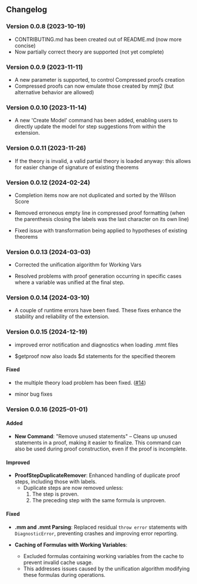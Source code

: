 ## Changelog

### Version 0.0.8 (2023-10-19)

* CONTRIBUTING.md has been created out of README.md (now more concise)
* Now partially correct theory are supported (not yet complete)

### Version 0.0.9 (2023-11-11)

* A new parameter is supported, to control Compressed proofs creation
* Compressed proofs can now emulate those created by mmj2 (but alternative behavior are allowed)

### Version 0.0.10 (2023-11-14)

* A new 'Create Model' command has been added, enabling users to directly update the model for step suggestions from within the extension.

### Version 0.0.11 (2023-11-26)

* If the theory is invalid, a valid partial theory is loaded anyway: this allows for easier change of signature of existing theorems

### Version 0.0.12 (2024-02-24)

* Completion items now are not duplicated and sorted by the Wilson Score

* Removed erroneous empty line in compressed proof formatting (when the parenthesis closing the labels was the last character on its own line)

* Fixed issue with transformation being applied to hypotheses of existing theorems

### Version 0.0.13 (2024-03-03)

* Corrected the unification algorithm for Working Vars

* Resolved problems with proof generation occurring in specific cases where a variable was unified at the final step.

### Version 0.0.14 (2024-03-10)

* A couple of runtime errors have been fixed. These fixes enhance the stability and reliability of the extension.

### Version 0.0.15 (2024-12-19)

* improved error notification and diagnostics when loading .mmt files

* $getproof now also loads $d statements for the specified theorem

#### Fixed

* the multiple theory load problem has been fixed. ([#14](https://github.com/glacode/yamma/issues/14))

* minor bug fixes

### Version 0.0.16 (2025-01-01)

#### Added  

- **New Command**: "Remove unused statements" – Cleans up unused statements in a proof, making it easier to finalize. This command can also be used during proof construction, even if the proof is incomplete.  

#### Improved  

- **ProofStepDuplicateRemover**: Enhanced handling of duplicate proof steps, including those with labels.  
  - Duplicate steps are now removed unless:  
    1. The step is proven.  
    2. The preceding step with the same formula is unproven.  

#### Fixed  

- **.mm and .mmt Parsing**: Replaced residual `throw error` statements with `DiagnosticError`, preventing crashes and improving error reporting.  

- **Caching of Formulas with Working Variables**:  
  - Excluded formulas containing working variables from the cache to prevent invalid cache usage.  
  - This addresses issues caused by the unification algorithm modifying these formulas during operations.  

